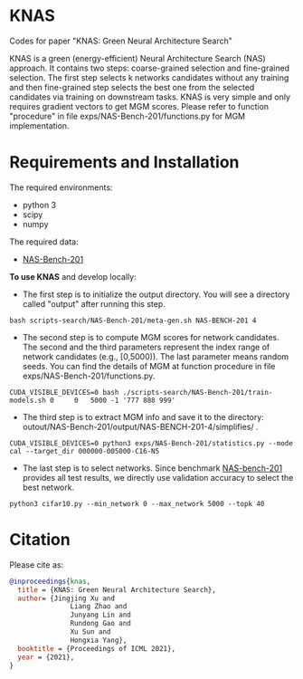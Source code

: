 # KNAS
Codes for paper "KNAS: Green Neural Architecture Search"


KNAS is a green (energy-efficient) Neural Architecture Search (NAS) approach. It contains two steps: coarse-grained selection and fine-grained selection. 
The first step selects k networks candidates without any training and then fine-grained step selects the best one from the selected candidates via training on downstream tasks. 
KNAS is very simple and only requires gradient vectors to get MGM scores. Please refer to function "procedure" in file exps/NAS-Bench-201/functions.py for MGM implementation.
 
# Requirements and Installation

The required environments:
* python 3
* scipy
* numpy

The required data:
* [NAS-Bench-201](https://drive.google.com/drive/folders/1ihjh90KpcmAr5-d_WUQlXmQNpOY8fZbT?usp=sharing)


**To use KNAS** and develop locally:

* The first step is to initialize the output directory. You will see a directory called "output" after running this step.

```
bash scripts-search/NAS-Bench-201/meta-gen.sh NAS-BENCH-201 4
```

* The second step is to compute MGM scores for network candidates. The second and the third parameters represent the index range of network candidates (e.g., [0,5000)). The last parameter means random seeds. You can find the details of MGM at function procedure in file exps/NAS-Bench-201/functions.py.  

```
CUDA_VISIBLE_DEVICES=0 bash ./scripts-search/NAS-Bench-201/train-models.sh 0     0   5000 -1 '777 888 999'
```

* The third step is to extract MGM info and save it to the directory: outout/NAS-Bench-201/output/NAS-BENCH-201-4/simplifies/ . 

```
CUDA_VISIBLE_DEVICES=0 python3 exps/NAS-Bench-201/statistics.py --mode cal --target_dir 000000-005000-C16-N5
```

* The last step is to select networks. Since benchmark [NAS-bench-201](https://github.com/D-X-Y/NAS-Bench-201) provides all test results, we directly use validation accuracy to select the best network.  

```
python3 cifar10.py --min_network 0 --max_network 5000 --topk 40 

```


# Citation

Please cite as:

``` bibtex
@inproceedings{knas,
  title = {KNAS: Green Neural Architecture Search},
  author= {Jingjing Xu and
               Liang Zhao and
               Junyang Lin and
               Rundong Gao and
               Xu Sun and
               Hongxia Yang},
  booktitle = {Proceedings of ICML 2021},
  year = {2021},
}
```



